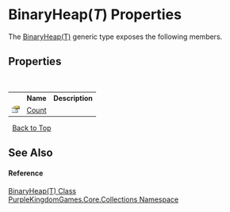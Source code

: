 # BinaryHeap(*T*) Properties
 

The <a href="T_PurpleKingdomGames_Core_Collections_BinaryHeap_1">BinaryHeap(T)</a> generic type exposes the following members.


## Properties
&nbsp;<table><tr><th></th><th>Name</th><th>Description</th></tr><tr><td>![Public property](media/pubproperty.gif "Public property")</td><td><a href="P_PurpleKingdomGames_Core_Collections_BinaryHeap_1_Count">Count</a></td><td /></tr></table>&nbsp;
<a href="#binaryheap(*t*)-properties">Back to Top</a>

## See Also


#### Reference
<a href="T_PurpleKingdomGames_Core_Collections_BinaryHeap_1">BinaryHeap(T) Class</a><br /><a href="N_PurpleKingdomGames_Core_Collections">PurpleKingdomGames.Core.Collections Namespace</a><br />